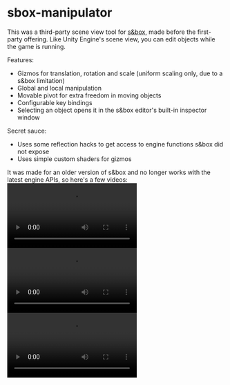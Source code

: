 # sbox-manipulator

This was a third-party scene view tool for [s&box](https://sbox.facepunch.com/), made before the first-party offering. Like Unity Engine's scene view, you can edit objects while the game is running.

Features:
- Gizmos for translation, rotation and scale (uniform scaling only, due to a s&box limitation)
- Global and local manipulation
- Movable pivot for extra freedom in moving objects
- Configurable key bindings
- Selecting an object opens it in the s&box editor's built-in inspector window

Secret sauce:
- Uses some reflection hacks to get access to engine functions s&box did not expose
- Uses simple custom shaders for gizmos

It was made for an older version of s&box and no longer works with the latest engine APIs, so here's a few videos:
![Demo 1](https://raw.githubusercontent.com/MuffinTastic/sbox-manipulator/master/media/sbox-dev_C0Wkg8HZCn.mp4)
![Demo 2](https://raw.githubusercontent.com/MuffinTastic/sbox-manipulator/master/media/sbox-dev_LG5iDH01Fa.mp4)
![Demo 3](https://raw.githubusercontent.com/MuffinTastic/sbox-manipulator/master/media/sbox-dev_zx6axwhfzM.mp4)
